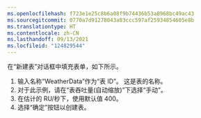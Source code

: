 ```yaml
---
ms.openlocfilehash: f723e1e25c8b6a08f9b74436b53a8968bc49ac43
ms.sourcegitcommit: 0770a7d91278043a83ccc597af25934854605e8b
ms.translationtype: HT
ms.contentlocale: zh-CN
ms.lasthandoff: 09/13/2021
ms.locfileid: "124829544"
---
```

在“新建表”对话框中填充表单，如下所示。

1. 输入名称“WeatherData”作为“表 ID”。  这是表的名称。
1. 对于此示例，请在“表吞吐量(自动缩放)”下选择“手动”。
1. 在估计的 RU/秒下，使用默认值 400。
1. 选择“确定”按钮以创建表。
